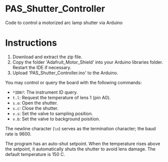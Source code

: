 # PAS_Shutter_Controller
Code to control a motorized arc lamp shutter via Arduino

# Instructions

1. Download and extract the zip file.
2. Copy the folder 'Adafruit_Motor_Shield' into your Arduino libraries folder. Restart the IDE if necessary.
3. Upload 'PAS_Shutter_Controller.ino' to the Arduino.

You may control or query the board with the following commands:
- `*IDN?`: The instrument ID query.
- `t.l`: Request the temperature of lens 1 (pin A0).
- `s.o`: Open the shutter.
- `s.c`: Close the shutter.
- `v.s`: Set the valve to sampling position.
- `v.b`: Set the valve to background poisition.

The newline character (`\n`) serves as the termination character; the baud rate is 9600.

The program has an auto-shut setpoint.  When the temperature rises above the setpoint, it automatically shuts the shutter to avoid lens damage.  The default temperature is 150 C.
